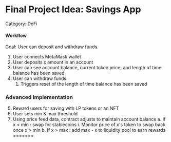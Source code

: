 # Final Project Idea: Savings App
Category: DeFi
#### Workflow
Goal: User can deposit and withdraw funds.
  1. User connects MetaMask wallet
  2. User deposits x amount in an account
  3. User can see account balance, current token price, and length of time balance has been saved
  4. User can withdraw funds
     1. Triggers reset of the length of time balance has been saved

### Advanced Implementation
  5. Reward users for saving with LP tokens or an NFT
  6. User sets min & max threshold
  7. Using price feed data, contract adjusts to maintain account balance
     a. If x < min : swap for stablecoins
        i. Monitor price of x's token to swap back once x > min
     b. If x > max : add max - x to liquidity pool to earn rewards
=======
